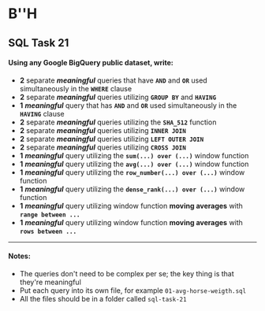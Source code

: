# B''H


## SQL Task 21


#### Using any Google BigQuery public dataset, write:
- **2** separate ***meaningful*** queries that have **`AND`** and **`OR`** used simultaneously in the **`WHERE`** clause
- **2** separate ***meaningful*** queries utilizing **`GROUP BY`** and **`HAVING`**
- **1** ***meaningful*** query that has **`AND`** and **`OR`** used simultaneously in the **`HAVING`** clause
- **2** separate ***meaningful*** queries utilizing the **`SHA_512`** function 
- **2** separate ***meaningful*** queries utilizing **`INNER JOIN`**  
- **2** separate ***meaningful*** queries utilizing **`LEFT OUTER JOIN`**
- **2** separate ***meaningful*** queries utilizing **`CROSS JOIN`**
- **1** ***meaningful*** query utilizing the **`sum(...) over (...)`** window function
- **1** ***meaningful*** query utilizing the **`avg(...) over (...)`** window function
- **1** ***meaningful*** query utilizing the **`row_number(...) over (...)`** window function
- **1** ***meaningful*** query utilizing the **`dense_rank(...) over (...)`** window function
- **1** ***meaningful*** query utilizing window function **moving averages** with **`range between ...`**
- **1** ***meaningful*** query utilizing window function **moving averages** with **`rows between ...`**

---

#### Notes:
- The queries don't need to be complex per se; the key thing is that they're meaningful
- Put each query into its own file, for example `01-avg-horse-weigth.sql`
- All the files should be in a folder called `sql-task-21`  
